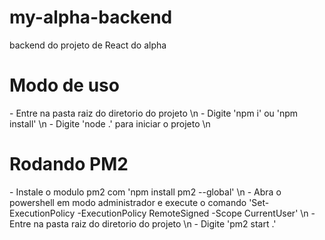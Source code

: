 # my-alpha-backend
backend do projeto de React do alpha

# Modo de uso
\- Entre na pasta raiz do diretorio do projeto \n
\- Digite 'npm i' ou 'npm install' \n
\- Digite 'node .' para iniciar o projeto \n

# Rodando PM2
\- Instale o modulo pm2 com 'npm install pm2 --global' \n
\- Abra o powershell em modo administrador e execute o comando 'Set-ExecutionPolicy -ExecutionPolicy RemoteSigned -Scope CurrentUser' \n
\- Entre na pasta raiz do diretorio do projeto \n
\- Digite 'pm2 start .'
